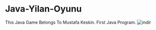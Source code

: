 # Java-Yilan-Oyunu
This Java Game Belongs To Mustafa Keskin.
First Java Program.
![indir](https://user-images.githubusercontent.com/110091296/181204388-ee097ee3-1d91-4f1f-ad11-0032b5ea0b88.png)

